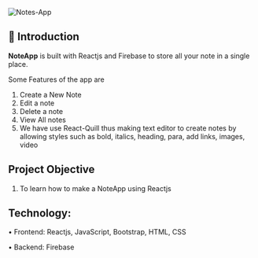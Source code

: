 ![Notes-App](https://socialify.git.ci/Tejas1510/NoteApp-FTS/image?description=1&descriptionEditable=A%20noteapp%20built%20with%20Reactjs%20and%20Firebase%20to%20store%20all%20your%20note%20in%20a%20single%20place&font=KoHo&language=1&owner=1&pattern=Formal%20Invitation&stargazers=1&theme=Dark)

## 📌 Introduction

<b>NoteApp</b> is built with Reactjs and Firebase to store all your note in a single place.

Some Features of the app are
1. Create a New Note
2. Edit a note
3. Delete a note
4. View All notes
5. We have use React-Quill thus making text editor to create notes by allowing styles such as bold, italics, heading, para, add links, images, video

## Project Objective

1. To learn how to make a NoteApp using Reactjs

## Technology:

• Frontend: Reactjs, JavaScript, Bootstrap, HTML, CSS

• Backend: Firebase


